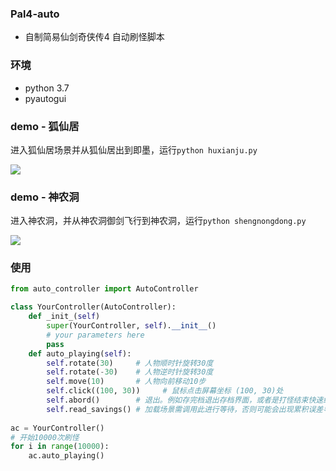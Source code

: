 ### Pal4-auto
- 自制简易仙剑奇侠传4 自动刷怪脚本

### 环境

- python 3.7
- pyautogui

### demo - 狐仙居
进入狐仙居场景并从狐仙居出到即墨，运行`python huxianju.py`

<img src="https://github.com/lstcutong/Pal4-auto/blob/main/gifs/1~1%2000_00_00-00_00_30.gif?raw=true"/>

### demo - 神农洞
进入神农洞，并从神农洞御剑飞行到神农洞，运行`python shengnongdong.py`

<img src="https://github.com/lstcutong/Pal4-auto/blob/main/gifs/1~1%2000_00_00-00_00_30.gif?raw=true"/>



### 使用

```python
from auto_controller import AutoController

class YourController(AutoController):
    def _init_(self)
        super(YourController, self).__init__()
    	# your parameters here
        pass
    def auto_playing(self):
        self.rotate(30)     # 人物顺时针旋转30度
        self.rotate(-30)    # 人物逆时针旋转30度
        self.move(10)       # 人物向前移动10步
        self.click((100, 30))     # 鼠标点击屏幕坐标 (100, 30)处
        self.abord()        # 退出。例如存完档退出存档界面，或者是打怪结束快速结算
        self.read_savings() # 加载场景需调用此进行等待，否则可能会出现累积误差导致自动刷怪失败
        
ac = YourController()
# 开始10000次刷怪
for i in range(10000):
    ac.auto_playing()
```
